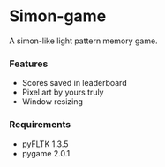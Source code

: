 # Simon-game
A simon-like light pattern memory game.

### Features
  - Scores saved in leaderboard
  - Pixel art by yours truly
  - Window resizing

### Requirements
  - pyFLTK 1.3.5
  - pygame 2.0.1
